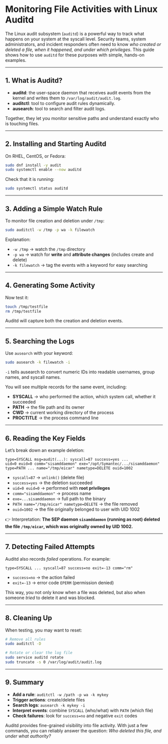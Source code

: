 # Monitoring File Activities with Linux Auditd

The Linux audit subsystem (`auditd`) is a powerful way to track what happens on your system at the syscall level. Security teams, system administrators, and incident responders often need to know *who created or deleted a file, when it happened, and under which privileges*. This guide shows how to use `auditd` for these purposes with simple, hands-on examples.

---

## 1. What is Auditd?

- **auditd**: the user-space daemon that receives audit events from the kernel and writes them to `/var/log/audit/audit.log`.  
- **auditctl**: tool to configure audit rules dynamically.  
- **ausearch**: tool to search and filter audit logs.  

Together, they let you monitor sensitive paths and understand exactly who is touching files.

---

## 2. Installing and Starting Auditd

On RHEL, CentOS, or Fedora:

```bash
sudo dnf install -y audit
sudo systemctl enable --now auditd
```

Check that it is running:

```bash
sudo systemctl status auditd
```

---

## 3. Adding a Simple Watch Rule

To monitor file creation and deletion under `/tmp`:

```bash
sudo auditctl -w /tmp -p wa -k filewatch
```

Explanation:
- `-w /tmp` → watch the `/tmp` directory  
- `-p wa` → watch for **write** and **attribute changes** (includes create and delete)  
- `-k filewatch` → tag the events with a keyword for easy searching  

---

## 4. Generating Some Activity

Now test it:

```bash
touch /tmp/testfile
rm /tmp/testfile
```

Auditd will capture both the creation and deletion events.

---

## 5. Searching the Logs

Use `ausearch` with your keyword:

```bash
sudo ausearch -k filewatch -i
```

`-i` tells ausearch to convert numeric IDs into readable usernames, group names, and syscall names.

You will see multiple records for the same event, including:

- **SYSCALL** → who performed the action, which system call, whether it succeeded  
- **PATH** → the file path and its owner  
- **CWD** → current working directory of the process  
- **PROCTITLE** → the process command line  

---

## 6. Reading the Key Fields

Let’s break down an example deletion:

```
type=SYSCALL msg=audit(...): syscall=87 success=yes ...
uid=0 euid=0 comm="sisamddaemon" exe="/opt/Symantec/.../sisamddaemon"
type=PATH ... name="/tmp/eicar" nametype=DELETE ouid=1002
```

- `syscall=87` → `unlink()` (delete file)  
- `success=yes` → the deletion succeeded  
- `uid=0 euid=0` → performed with **root privileges**  
- `comm="sisamddaemon"` → process name  
- `exe=...sisamddaemon` → full path to the binary  
- `PATH name="/tmp/eicar" nametype=DELETE` → the file removed  
- `ouid=1002` → the file originally belonged to user with UID 1002  

👉 Interpretation: **The SEP daemon `sisamddaemon` (running as root) deleted the file `/tmp/eicar`, which was originally owned by UID 1002.**

---

## 7. Detecting Failed Attempts

Auditd also records *failed* operations. For example:

```
type=SYSCALL ... syscall=87 success=no exit=-13 comm="rm"
```

- `success=no` → the action failed  
- `exit=-13` → error code `EPERM` (permission denied)  

This way, you not only know when a file was deleted, but also when someone *tried* to delete it and was blocked.

---

## 8. Cleaning Up

When testing, you may want to reset:

```bash
# Remove all rules
sudo auditctl -D

# Rotate or clear the log file
sudo service auditd rotate
sudo truncate -s 0 /var/log/audit/audit.log
```

---

## 9. Summary

- **Add a rule**: `auditctl -w /path -p wa -k mykey`  
- **Trigger actions**: create/delete files  
- **Search logs**: `ausearch -k mykey -i`  
- **Interpret events**: combine `SYSCALL` (who/what) with `PATH` (which file)  
- **Check failures**: look for `success=no` and negative `exit` codes  

Auditd provides fine-grained visibility into file activity. With just a few commands, you can reliably answer the question: *Who deleted this file, and under what authority?*
